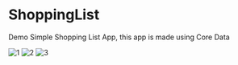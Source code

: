 # ShoppingList
Demo Simple Shopping List App, this app is made using Core Data

![1](https://user-images.githubusercontent.com/97673434/177305856-fb2daed4-3a1a-4cd5-8507-9a4b49eb0879.png)
![2](https://user-images.githubusercontent.com/97673434/177305865-926862e1-9a6f-4940-871a-766097fc7653.png)
![3](https://user-images.githubusercontent.com/97673434/177305871-a849e354-64b5-4514-9788-75fcbbf3ac48.png)
